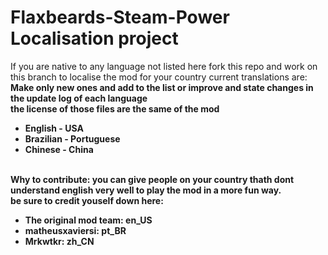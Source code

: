Flaxbeards-Steam-Power Localisation project
======================
If you are native to any language not listed here fork this repo and work on this branch to localise the mod for your country current translations are: <br>
<b>Make only new ones and add to the list or improve and state changes in the update log of each language<br> the license of those files are the same of the mod<b/>
<ul>
<li>English - USA</li>
<li>Brazilian - Portuguese</li>
<li>Chinese - China</li>
</ul>
<br>
<b>
Why to contribute:
you can give people on your country thath dont understand english very well to play the mod in a more fun way.<br>
be sure to credit youself down here:
<ul>
<li>The original mod team: en_US</li>
<li>matheusxaviersi: pt_BR</li>
<li>Mrkwtkr: zh_CN</li>
</ul></b>
